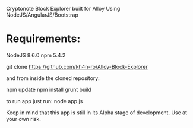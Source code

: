 Cryptonote Block Explorer built for Alloy
Using NodeJS/AngularJS/Bootstrap

Requirements:
=============
NodeJS 8.6.0
npm 5.4.2

git clone https://github.com/kh4n-ro/Alloy-Block-Explorer

and from inside the cloned repository:

npm update
npm install
grunt build

to run app just run:
node app.js

Keep in mind that this app is still in its Alpha stage of development.
Use at your own risk.
